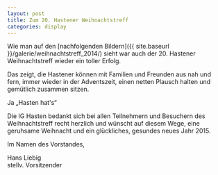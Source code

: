 ```yaml
---
layout: post
title: Zum 20. Hastener Weihnachtstreff
categories: display
---
```


Wie man auf den [nachfolgenden Bildern]({{ site.baseurl }}/galerie/weihnachtstreff_2014/) sieht war auch der 20. Hastener Weihnachtstreff wieder ein toller Erfolg.

Das zeigt, die Hastener können mit Familien und Freunden aus nah und fern, immer wieder in der Adventszeit, einen netten Plausch halten und gemütlich zusammen sitzen.

Ja „Hasten hat's“

Die IG Hasten bedankt sich bei allen Teilnehmern und Besuchern des Weihnachtstreff recht herzlich und wünscht auf diesem Wege, eine geruhsame Weihnacht und ein glückliches, gesundes neues Jahr 2015.

Im Namen des Vorstandes,



Hans Liebig  
stellv. Vorsitzender
